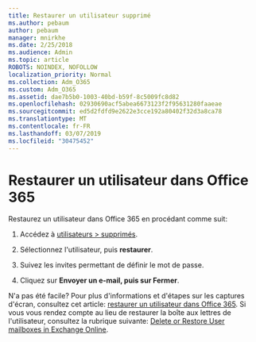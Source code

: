 ```yaml
---
title: Restaurer un utilisateur supprimé
ms.author: pebaum
author: pebaum
manager: mnirkhe
ms.date: 2/25/2018
ms.audience: Admin
ms.topic: article
ROBOTS: NOINDEX, NOFOLLOW
localization_priority: Normal
ms.collection: Adm_O365
ms.custom: Adm_O365
ms.assetid: dae7b5b0-1003-40bd-b59f-8c5009fc8d82
ms.openlocfilehash: 02930690acf5abea6673123f2f95631280faaeae
ms.sourcegitcommit: ed5d2fdfd9e2622e3cce192a80402f32d3a8ca78
ms.translationtype: MT
ms.contentlocale: fr-FR
ms.lasthandoff: 03/07/2019
ms.locfileid: "30475452"
---
```

# <a name="restore-a-user-in-office-365"></a>Restaurer un utilisateur dans Office 365

Restaurez un utilisateur dans Office 365 en procédant comme suit:
  
1. Accédez à [utilisateurs \> supprimés](https://admin.microsoft.com/adminportal/home#/deletedusers).
    
2. Sélectionnez l'utilisateur, puis **restaurer**.
    
3. Suivez les invites permettant de définir le mot de passe.
    
4. Cliquez sur **Envoyer un e-mail, puis sur Fermer**.
    

N'a pas été facile? Pour plus d'informations et d'étapes sur les captures d'écran, consultez cet article: [restaurer un utilisateur dans Office 365](https://support.office.com/article/2c261e42-5dd1-48b0-845f-2a016d29cfc1.aspx). Si vous vous rendez compte au lieu de restaurer la boîte aux lettres de l'utilisateur, consultez la rubrique suivante: [Delete or Restore User mailboxes in Exchange Online](https://docs.microsoft.com/exchange/recipients-in-exchange-online/delete-or-restore-mailboxes).